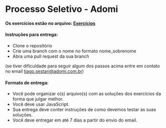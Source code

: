 # Processo Seletivo - Adomi

#### Os exercícios estão no arquivo: [Exercícios](processo_seletivo.md)

#### Instruções para entrega:
- Clone o repositório
- Crie uma branch com o nome no formato nome_sobrenome
- Abra uma pull request da sua branch

(se tiver dificuldade para seguir algum dos passos acima entre em contato
no email tiago.sestari@adomi.com.br)

#### Formato de entrega:
- Você pode organizar o(s) arquivo(s) com as soluções dos exercícios da forma que julgar melhor.
- Você deve usar JavaScript.
- Sua entrega deve conter instruções de como devemos testar as suas soluções.
- Você deve entregar em até 7 dias a partir do envio do email.
